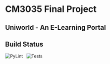 # CM3035 Final Project
## Uniworld - An E-Learning Portal

## Build Status
![PyLint](https://github.com/adityamukho/cm3035-elearning/actions/workflows/pylint.yml/badge.svg)
&nbsp;
![Tests](https://github.com/adityamukho/cm3035-elearning/actions/workflows/django.yml/badge.svg)

